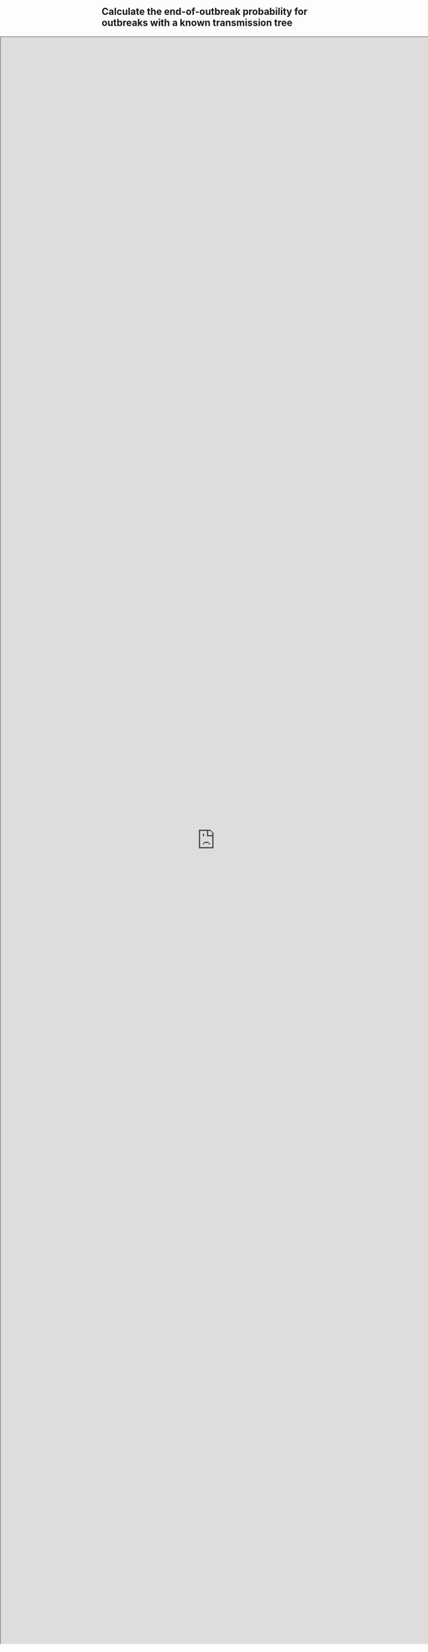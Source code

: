 <style type="text/css">
  iframe {
    width: 100vw;
    position: absolute;
    left: 0;
}
</style>

## Calculate the end-of-outbreak probability for outbreaks with a known transmission tree

<iframe src="https://outbreakmodelling.shinyapps.io/end-of-outbreak/" title="End-of-outbreak app" height = "90%"> </iframe>
